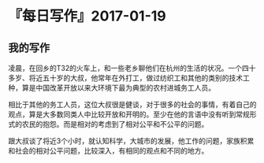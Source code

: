 # 『每日写作』2017-01-19

## 我的写作

凌晨，在回乡的T32的火车上，和一些老乡聊他们在杭州的生活的状况。一个四十多岁、将近五十岁的大叔，他常年在外打工，做过纺织工和其他的类别的技术工种，算是中国改革开放以来大环境下最为典型的农村进城务工人员。

相比于其他的务工人员，这位大叔很是健谈，对于很多的社会的事情，有着自己的观点，算是大多数同类人中比较开放和开明的。至少在他的言语中没有听到常规形式的农民的抱怨。而是相对的考虑到了相对公平和不公平的问题。

跟大叔谈了将近3个小时，就认知科学，大城市的发展，他工作的问题，家族积累和社会的相对公平问题，比较深入，有相同的观点和不同的地方。